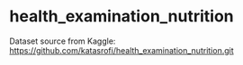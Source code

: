 # health_examination_nutrition
Dataset source from Kaggle: https://github.com/katasrofi/health_examination_nutrition.git
